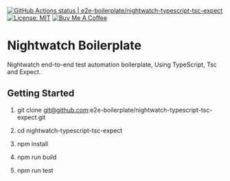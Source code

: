 [![GitHub Actions status | e2e-boilerplate/nightwatch-typescript-tsc-expect](https://github.com/e2e-boilerplate/nightwatch-typescript-tsc-expect/workflows/nightwatch-typescript-tsc-expect/badge.svg)](https://github.com/e2e-boilerplate/nightwatch-typescript-tsc-expect/actions?workflow=nightwatch-typescript-tsc-expect) [![License: MIT](https://img.shields.io/badge/License-MIT-yellow.svg)](https://opensource.org/licenses/MIT) [![Buy Me A Coffee](https://img.shields.io/badge/buy-me%20coffee-orange)](https://www.buymeacoffee.com/xgirma)

# Nightwatch Boilerplate

Nightwatch end-to-end test automation boilerplate, Using TypeScript, Tsc and Expect.

## Getting Started

1. git clone git@github.com:e2e-boilerplate/nightwatch-typescript-tsc-expect.git

2. cd nightwatch-typescript-tsc-expect

3. npm install

4. npm run build

5. npm run test
